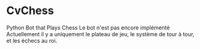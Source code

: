 # CvChess
Python Bot that Plays Chess
Le bot n'est pas encore implémenté
Actuellement il y a uniquement le plateau de jeu, le système de tour à tour, et les échecs au roi.
